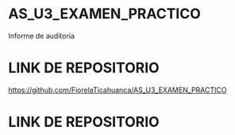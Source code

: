 # AS_U3_EXAMEN_PRACTICO
Informe de auditoría
# LINK DE REPOSITORIO
https://github.com/FiorelaTicahuanca/AS_U3_EXAMEN_PRACTICO
# LINK DE REPOSITORIO
